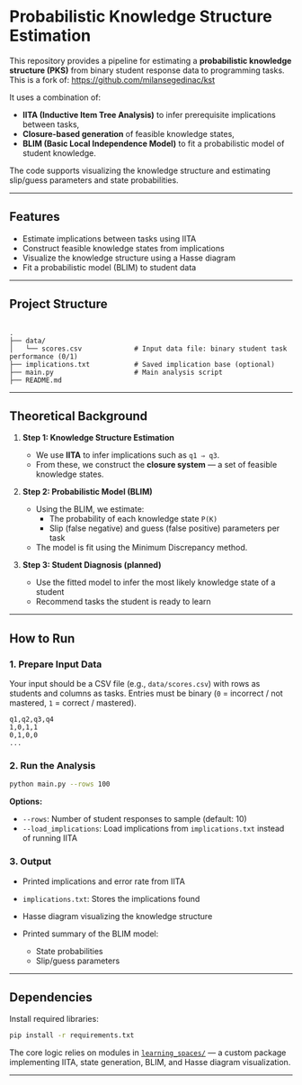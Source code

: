 # Probabilistic Knowledge Structure Estimation

This repository provides a pipeline for estimating a **probabilistic knowledge structure (PKS)** from binary student response data to programming tasks. 
This is a fork of: https://github.com/milansegedinac/kst 

It uses a combination of:

- **IITA (Inductive Item Tree Analysis)** to infer prerequisite implications between tasks,
- **Closure-based generation** of feasible knowledge states,
- **BLIM (Basic Local Independence Model)** to fit a probabilistic model of student knowledge.

The code supports visualizing the knowledge structure and estimating slip/guess parameters and state probabilities.

---

## Features

- Estimate implications between tasks using IITA
- Construct feasible knowledge states from implications
- Visualize the knowledge structure using a Hasse diagram
- Fit a probabilistic model (BLIM) to student data

---

## Project Structure

```

.
├── data/
│   └── scores.csv             # Input data file: binary student task performance (0/1)
├── implications.txt           # Saved implication base (optional)
├── main.py                    # Main analysis script
├── README.md                  

````

---

##  Theoretical Background

1. **Step 1: Knowledge Structure Estimation**
   - We use **IITA** to infer implications such as `q1 ⇒ q3`.
   - From these, we construct the **closure system** — a set of feasible knowledge states.

2. **Step 2: Probabilistic Model (BLIM)**
   - Using the BLIM, we estimate:
     - The probability of each knowledge state `P(K)`
     - Slip (false negative) and guess (false positive) parameters per task
   - The model is fit using the Minimum Discrepancy method.

3. **Step 3: Student Diagnosis (planned)**
   - Use the fitted model to infer the most likely knowledge state of a student
   - Recommend tasks the student is ready to learn

---

## How to Run

### 1. Prepare Input Data

Your input should be a CSV file (e.g., `data/scores.csv`) with rows as students and columns as tasks. Entries must be binary (`0` = incorrect / not mastered, `1` = correct / mastered).

```csv
q1,q2,q3,q4
1,0,1,1
0,1,0,0
...
````

### 2. Run the Analysis

```bash
python main.py --rows 100
```

**Options:**

* `--rows`: Number of student responses to sample (default: 10)
* `--load_implications`: Load implications from `implications.txt` instead of running IITA

### 3. Output

* Printed implications and error rate from IITA
* `implications.txt`: Stores the implications found
* Hasse diagram visualizing the knowledge structure
* Printed summary of the BLIM model:

  * State probabilities
  * Slip/guess parameters

---

## Dependencies

Install required libraries:

```bash
pip install -r requirements.txt
```

The core logic relies on modules in [`learning_spaces/`](./learning_spaces/) — a custom package implementing IITA, state generation, BLIM, and Hasse diagram visualization.

---

